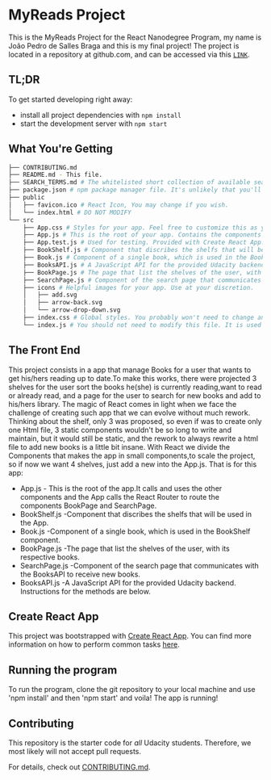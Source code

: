 # MyReads Project

This is the MyReads Project for the React Nanodegree Program, my name is João Pedro de Salles Braga and this is my final project!
The project is located in a repository at github.com, and can be accessed via this [`LINK`](https://github.com/jaopsb/reactnd-project-myreads-starter).

## TL;DR

To get started developing right away:

* install all project dependencies with `npm install`
* start the development server with `npm start`

## What You're Getting
```bash
├── CONTRIBUTING.md
├── README.md - This file.
├── SEARCH_TERMS.md # The whitelisted short collection of available search terms for you to use with your app.
├── package.json # npm package manager file. It's unlikely that you'll need to modify this.
├── public
│   ├── favicon.ico # React Icon, You may change if you wish.
│   └── index.html # DO NOT MODIFY
└── src
    ├── App.css # Styles for your app. Feel free to customize this as you desire.
    ├── App.js # This is the root of your app. Contains the components os the app.
    ├── App.test.js # Used for testing. Provided with Create React App. Testing is encouraged, but not required.
    ├── BookShelf.js # Component that discribes the shelfs that will be used in the App.
    ├── Book.js # Component of a single book, which is used in the BookShelf component.
    ├── BooksAPI.js # A JavaScript API for the provided Udacity backend. Instructions for the methods are below.
    ├── BookPage.js # The page that list the shelves of the user, with its respective books.
    ├── SearchPage.js # Component of the search page that communicates with the BooksAPI to receive new books.
    ├── icons # Helpful images for your app. Use at your discretion.
    │   ├── add.svg
    │   ├── arrow-back.svg
    │   └── arrow-drop-down.svg
    ├── index.css # Global styles. You probably won't need to change anything here.
    └── index.js # You should not need to modify this file. It is used for DOM rendering only.
```

## The Front End
This project consists in a app that manage Books for a user that wants to get his/hers reading up to date.To make this works, there were projected 3 shelves for the user sort the books he(she) is currently reading,want to read or already read, and a page for the user to search for new books and add to his/hers library. The magic of React comes in light when we face the challenge of creating such app that we can evolve without much rework. Thinking about the shelf, only 3 was proposed, so even if was to create only one Html file, 3 static components wouldn't be so long to write and maintain, but it would still be static, and the rework to always rewrite a html file to add new books is a little bit insane. With React we divide the Components that makes the app in small components,to scale the project, so if now we want 4 shelves, just add a new <BookShelf> into the App.js.
That is for this app:

  * App.js - This is the root of the app.It calls and uses the other components and
    the App calls the React Router to route the components BookPage and SearchPage.
  * BookShelf.js -Component that discribes the shelfs that will be used in the App.
  * Book.js -Component of a single book, which is used in the BookShelf component.
  * BookPage.js -The page that list the shelves of the user, with its respective books.
  * SearchPage.js -Component of the search page that communicates with the BooksAPI to receive new books.
  * BooksAPI.js -A JavaScript API for the provided Udacity backend. Instructions for the methods   are below.

## Create React App

This project was bootstrapped with [Create React App](https://github.com/facebookincubator/create-react-app). You can find more information on how to perform common tasks [here](https://github.com/facebookincubator/create-react-app/blob/master/packages/react-scripts/template/README.md).

## Running the program

To run the program, clone the git repository to your local machine and use 'npm install' and then 'npm start' and voila! The app is running!

## Contributing

This repository is the starter code for _all_ Udacity students. Therefore, we most likely will not accept pull requests.

For details, check out [CONTRIBUTING.md](CONTRIBUTING.md).

